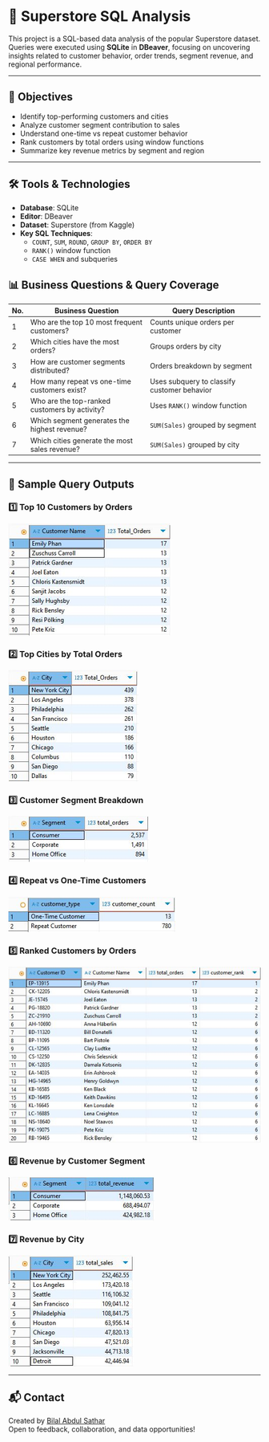 # 🛒 Superstore SQL Analysis

This project is a SQL-based data analysis of the popular Superstore dataset. Queries were executed using **SQLite** in **DBeaver**, focusing on uncovering insights related to customer behavior, order trends, segment revenue, and regional performance.

---

## 📌 Objectives

- Identify top-performing customers and cities
- Analyze customer segment contribution to sales
- Understand one-time vs repeat customer behavior
- Rank customers by total orders using window functions
- Summarize key revenue metrics by segment and region

---

## 🛠️ Tools & Technologies

- **Database**: SQLite
- **Editor**: DBeaver
- **Dataset**: Superstore (from Kaggle)
- **Key SQL Techniques**:
  - `COUNT`, `SUM`, `ROUND`, `GROUP BY`, `ORDER BY`
  - `RANK()` window function
  - `CASE WHEN` and subqueries


## 📊 Business Questions & Query Coverage

| No. | Business Question                               | Query Description                            |
|-----|--------------------------------------------------|-----------------------------------------------|
| 1   | Who are the top 10 most frequent customers?      | Counts unique orders per customer             |
| 2   | Which cities have the most orders?               | Groups orders by city                         |
| 3   | How are customer segments distributed?           | Orders breakdown by segment                   |
| 4   | How many repeat vs one-time customers exist?     | Uses subquery to classify customer behavior   |
| 5   | Who are the top-ranked customers by activity?    | Uses `RANK()` window function                 |
| 6   | Which segment generates the highest revenue?     | `SUM(Sales)` grouped by segment               |
| 7   | Which cities generate the most sales revenue?    | `SUM(Sales)` grouped by city                  |

---

## 📸 Sample Query Outputs

### 1️⃣ Top 10 Customers by Orders
![Top Customers](images/top_customers_output.png)

### 2️⃣ Top Cities by Total Orders
![Top Cities](images/city_orders_output.png)

### 3️⃣ Customer Segment Breakdown
![Segment Breakdown](images/segment_breakdown_output.png)

### 4️⃣ Repeat vs One-Time Customers
![Repeat Customers](images/repeat_customers_output.png)

### 5️⃣ Ranked Customers by Orders
![Ranked Customers](images/ranked_customers_output.png)

### 6️⃣ Revenue by Customer Segment
![Segment Revenue](images/segment_revenue_output.png)

### 7️⃣ Revenue by City
![City Revenue](images/city_sales_output.png)

---

## 📬 Contact

Created by [Bilal Abdul Sathar](https://www.linkedin.com/in/bilalas/)  
Open to feedback, collaboration, and data opportunities!
